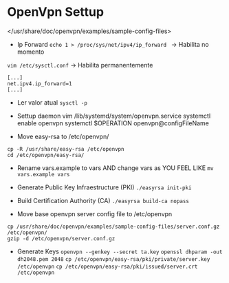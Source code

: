 # OpenVpn Settup
</usr/share/doc/openvpn/examples/sample-config-files>

* Ip Forward
`echo 1 > /proc/sys/net/ipv4/ip_forward ` -> Habilita no momento

`vim /etc/sysctl.conf` -> Habilita permanentemente 
```
[...]
net.ipv4.ip_forward=1
[...]
```

- Ler valor atual
`sysctl -p`



* Settup daemon
vim /lib/systemd/system/openvpn.service 
systemctl enable openvpn
systemctl $OPERATION openvpn@configFileName

* Move easy-rsa to /etc/openvpn/
```
cp -R /usr/share/easy-rsa /etc/openvpn
cd /etc/openvpn/easy-rsa/
```

* Rename vars.example to vars AND change vars as YOU FEEL LIKE
`mv vars.example vars`

* Generate Public Key Infraestructure (PKI)
`./easyrsa init-pki`

* Build Certification Authority (CA)
`./easyrsa build-ca nopass`


* Move base openvpn server config file to /etc/openvpn
```
cp /usr/share/doc/openvpn/examples/sample-config-files/server.conf.gz /etc/openvpn/
gzip -d /etc/openvpn/server.conf.gz
```


* Generate Keys
`openvpn --genkey --secret ta.key`
`openssl dhparam -out dh2048.pem 2048`
`cp /etc/openvpn/easy-rsa/pki/private/server.key /etc/openvpn`
`cp /etc/openvpn/easy-rsa/pki/issued/server.crt /etc/openvpn`